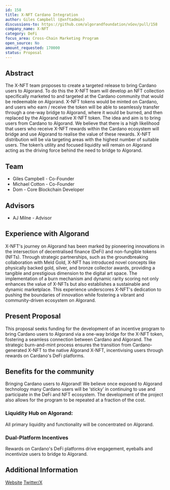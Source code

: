 ```yaml
---
id: 158
title: X-NFT Cardano Integration
author: Giles Campbell (@xnftadmin)
discussions-to: https://github.com/algorandfoundation/xGov/pull/158
company_name: X-NFT
category: DeFi
focus_area: Cross-Chain Marketing Program
open_source: No
amount_requested: 170000
status: Proposal
---
```


## Abstract

The X-NFT team proposes to create a targeted release to bring Cardano users to Algorand. To do this the X-NFT team will develop an NFT collection specifically marketed to and targeted at the Cardano community that would be redeemable on Algorand. X-NFT tokens would be minted on Cardano, and users who earn / receive the token will be able to seamlessly transfer through a one-way bridge to Algorand, where it would be burned, and then replaced by the Algorand native X-NFT token. The idea and aim is to bring users from Cardano to Algorand. We believe that there is a high likelihood that users who receive X-NFT rewards within the Cardano ecosystem will bridge and use Algorand to realise the value of these rewards. X-NFT distribution will be via targeting areas with the highest number of suitable users. The token’s utility and focused liquidity will remain on Algorand acting as the driving force behind the need to bridge to Algorand.

## Team

-   Giles Campbell - Co-Founder
-   Michael Cotton - Co-Founder
-   Dom - Core Blockchain Developer

## Advisors

-   AJ Milne - Advisor

## Experience with Algorand

X-NFT's journey on Algorand has been marked by pioneering innovations in the intersection of decentralised finance (DeFi) and non-fungible tokens (NFTs). Through strategic partnerships, such as the groundbreaking collaboration with Meld Gold, X-NFT has introduced novel concepts like physically backed gold, silver, and bronze collector awards, providing a tangible and prestigious dimension to the digital art space. The implementation of a burn mechanism and dynamic rarity scoring not only enhances the value of X-NFTs but also establishes a sustainable and dynamic marketplace. This experience underscores X-NFT's dedication to pushing the boundaries of innovation while fostering a vibrant and community-driven ecosystem on Algorand.

## Present Proposal

This proposal seeks funding for the development of an incentive program to bring Cardano users to Algorand via a one-way bridge for the X-NFT token, fostering a seamless connection between Cardano and Algorand. The strategic burn-and-mint process ensures the transition from Cardano-generated X-NFT to the native Algorand X-NFT, incentivising users through rewards on Cardano's DeFi platforms.

## Benefits for the community

Bringing Cardano users to Algorand! We believe once exposed to Algorand technology many Cardano users will be ‘sticky’ in continuing to use and participate in the DeFi and NFT ecosystem. The development of the project also allows for the program to be repeated at a fraction of the cost.

### Liquidity Hub on Algorand:

All primary liquidity and functionality will be concentrated on Algorand.

### Dual-Platform Incentives

Rewards on Cardano's DeFi platforms drive engagement, eyeballs and incentivize users to bridge to Algorand.

## Additional Information

[Website](https://www.x-nft.art/)
[Twitter/X](https://twitter.com/xNFT_ART)
